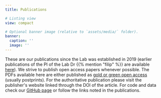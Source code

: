 ```yaml
---
title: Publications

# Listing view
view: compact

# Optional banner image (relative to `assets/media/` folder).
banner:
  caption: ''
  image: ''
---
```


These are our publications since the Lab was established in 2019 (earlier publications of the PI of the Lab Dr {{% mention "filip" %}} are available [here](https://filipbiljecki.com/#publications)).
We strive to publish open access papers whenever possible.
The PDFs available here are either published as [gold or green open access](https://en.wikipedia.org/wiki/Open_access#Colour_naming_system) (usually postprints).
For the authoritative publication please visit the publisher's website linked through the DOI of the article.
For code and data check our [GitHub page](https://github.com/ualsg) or follow the links noted in the publications.
